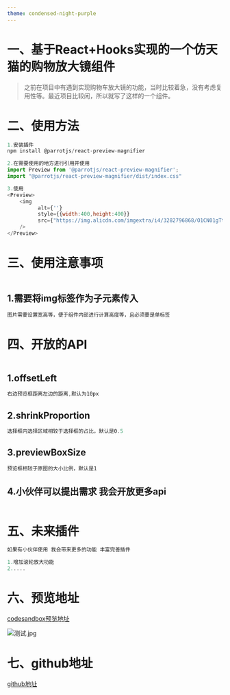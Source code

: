 ```yaml
---
theme: condensed-night-purple
---
```

# 一、基于React+Hooks实现的一个仿天猫的购物放大镜组件

>之前在项目中有遇到实现购物车放大镜的功能，当时比较着急，没有考虑复用性等。最近项目比较闲，所以就写了这样的一个组件。

# 二、使用方法

```js
1.安装插件
npm install @parrotjs/react-preview-magnifier

2.在需要使用的地方进行引用并使用
import Preview from '@parrotjs/react-preview-magnifier';
import "@parrotjs/react-preview-magnifier/dist/index.css" 

3.使用
<Preview>
    <img 
          alt={''} 
          style={{width:400,height:400}} 
          src={"https://img.alicdn.com/imgextra/i4/3282796868/O1CN01gTtB5c20basEyuYsW_!!3282796868.jpg_430x430q90.jpg"} 
    />
</Preview>
```

# 三、使用注意事项
   
```js
```

## 1.需要将img标签作为子元素传入

```js
图片需要设置宽高等，便于组件内部进行计算高度等，且必须要是单标签
```

# 四、开放的API

```js
```

## 1.offsetLeft

```js
右边预览框距离左边的距离,默认为10px
```

## 2.shrinkProportion

```js
选择框内选择区域相较于选择框的占比，默认是0.5
```

## 3.previewBoxSize

```js
预览框相较于原图的大小比例，默认是1
```

## 4.小伙伴可以提出需求 我会开放更多api
       
```js
```

# 五、未来插件

```js
如果有小伙伴使用 我会带来更多的功能 丰富完善插件 

1.增加滚轮放大功能
2.....
```

# 六、预览地址

[codesandbox预览地址](https://codesandbox.io/s/competent-bardeen-pe62y?file=/src/App.tsx:0-562)


![测试.jpg](https://p1-juejin.byteimg.com/tos-cn-i-k3u1fbpfcp/34e43e1b1b99448d81966870e27e5c3d~tplv-k3u1fbpfcp-watermark.image)


# 七、github地址

[github地址](https://github.com/parrot-design/parrot-rc-preview-magnifier)

